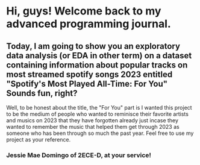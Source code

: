 # Hi, guys! Welcome back to my advanced programming journal.
## Today, I am going to show you an exploratory data analysis (or EDA in other term) on a dataset containing information about popular tracks on most streamed spotify songs 2023 entitled "Spotify's Most Played All-Time: For You" Sounds fun, right?
Well, to be honest about the title, the "For You" part is I wanted this project to be the medium of people who wanted to reminisce their favorite artists and musics on 2023 that they have forgotten already just incase they wanted to remember the music that helped them get through 2023 as someone who has been through so much the past year. Feel free to use my project as your reference.
### Jessie Mae Domingo of 2ECE-D, at your service!

